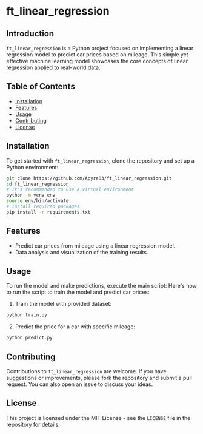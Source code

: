 # ft_linear_regression

## Introduction
`ft_linear_regression` is a Python project focused on implementing a linear regression model to predict car prices based on mileage. This simple yet effective machine learning model showcases the core concepts of linear regression applied to real-world data.

## Table of Contents
- [Installation](#installation)
- [Features](#features)
- [Usage](#usage)
- [Contributing](#contributing)
- [License](#license)

## Installation

To get started with `ft_linear_regression`, clone the repository and set up a Python environment:

```bash
git clone https://github.com/Apyre83/ft_linear_regression.git
cd ft_linear_regression
# It's recommended to use a virtual environment
python -m venv env
source env/bin/activate
# Install required packages
pip install -r requirements.txt
```

## Features

- Predict car prices from mileage using a linear regression model.
- Data analysis and visualization of the training results.

## Usage

To run the model and make predictions, execute the main script:
Here's how to run the script to train the model and predict car prices:

1. Train the model with provided dataset:

```bash
python train.py
```

2. Predict the price for a car with specific mileage:

```bash
python predict.py
```

## Contributing

Contributions to `ft_linear_regression` are welcome. If you have suggestions or improvements, please fork the repository and submit a pull request. You can also open an issue to discuss your ideas.

## License

This project is licensed under the MIT License - see the `LICENSE` file in the repository for details.